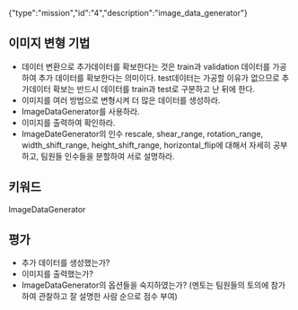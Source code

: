 {"type":"mission","id":"4","description":"image_data_generator"}
## 이미지 변형 기법
* 데이터 변환으로 추가데이터를 확보한다는 것은 train과 validation 데이터를 가공하여 추가 데이터를 확보한다는 의미이다.
test데이터는 가공할 이유가 없으므로 추가데이터 확보는 반드시 데이터를 train과 test로 구분하고 난 뒤에 한다.
* 이미지를 여러 방법으로 변형시켜 더 많은 데이터를 생성하라.
* ImageDataGenerator를 사용하라.
* 이미지를 출력하여 확인하라.
* ImageDateGenerator의 인수 rescale, shear_range, rotation_range, width_shift_range, height_shift_range, horizontal_flip에 대해서 자세히 공부하고, 팀원들 인수들을 분할하여 서로 설명하라.
## 키워드
ImageDataGenerator
## 평가
* 추가 데이터를 생성했는가?
* 이미지를 출력했는가?
* ImageDataGenerator의 옵션들을 숙지하였는가? (멘토는 팀원들의 토의에 참가하여 관찰하고 잘 설명한 사람 순으로 점수 부여)

